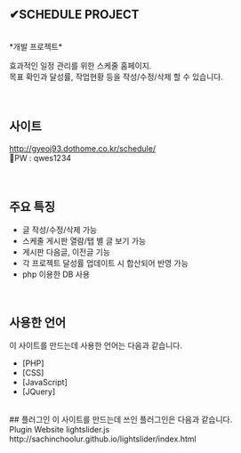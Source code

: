 ## ✔SCHEDULE PROJECT
<br>
*개발 프로젝트*
<br>

효과적인 일정 관리를 위한 스케줄 홈페이지.
<br>
목표 확인과 달성률, 작업현황 등을 작성/수정/삭제 할 수 있습니다.
<br>
<br>
<br>
## 사이트
http://gyeoj93.dothome.co.kr/schedule/<br>
🔐PW : qwes1234
<br>
<br>
<br>

## 주요 특징
* 글 작성/수정/삭제 가능  
* 스케줄 게시판 열람/탭 별 글 보기 가능   
* 게시판 다음글, 이전글 기능    
* 각 프로젝트 달성률 업데이트 시 합산되어 반영 가능    
* php 이용한 DB 사용   
<br>

## 사용한 언어
이 사이트를 만드는데 사용한 언어는 다음과 같습니다.

* [PHP]   
* [CSS]   
* [JavaScript]   
* [JQuery]   
<br>
## 플러그인
이 사이트를 만드는데 쓰인 플러그인은 다음과 같습니다.   
<br>
Plugin	Website
lightslider.js	http://sachinchoolur.github.io/lightslider/index.html
